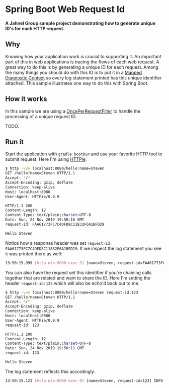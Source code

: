 # Spring Boot Web Request Id

**A Jahnel Group sample project demonstrating how to generate unique ID's for each HTTP request.**

## Why

Knowing how your application work is crucial to supporting it. An important part of this in web applications is tracing the flows of each web request. A great way to do this is by generating a unique ID for each request. Among the many things you should do with this ID is to put it in a [Mapped Diagnostic Context](https://www.baeldung.com/mdc-in-log4j-2-logback) so every log statement printed has this unique identifier attached. This sample illustrates one way to do this with Spring Boot. 

## How it works

In this sample we are using a [OncePerRequestFilter](https://docs.spring.io/spring-framework/docs/current/javadoc-api/org/springframework/web/filter/OncePerRequestFilter.html) to handle the processing of a unique request ID. 

TODO. 

## Run it

Start the application with `gradle bootRun` and use your favorite HTTP tool to submit request. Here I'm using [HTTPie](https://httpie.org/).

```bash
$ http -vvv localhost:8080/hello?name=Steven
GET /hello?name=Steven HTTP/1.1
Accept: */*
Accept-Encoding: gzip, deflate
Connection: keep-alive
Host: localhost:8080
User-Agent: HTTPie/0.9.9

HTTP/1.1 200 
Content-Length: 12
Content-Type: text/plain;charset=UTF-8
Date: Sun, 24 Nov 2019 19:50:16 GMT
request-id: FAA61773FC7C4DFD8C11832F6A1BFD29

Hello Steven
```

Notice how a response header was set `request-id: FAA61773FC7C4DFD8C11832F6A1BFD29`. If we inspect the log statement you see it was printed there as well:

```bash
13:50:15.999 [http-nio-8080-exec-9] [name=Steven, request-id=FAA61773FC7C4DFD8C11832F6A1BFD29] INFO  c.j.r.RequestContextApplication$$EnhancerBySpringCGLIB$$a132cd9a - Echoing back 'Hello Steven'
```

You can also have the request set this identifier if you're chaining calls together that are related and want to share the ID. Here I'm setting the header `request-id:123` which will also be echo'd back out to me. 

```bash
$ http -vvv localhost:8080/hello?name=Steven request-id:123
GET /hello?name=Steven HTTP/1.1
Accept: */*
Accept-Encoding: gzip, deflate
Connection: keep-alive
Host: localhost:8080
User-Agent: HTTPie/0.9.9
request-id: 123

HTTP/1.1 200 
Content-Length: 12
Content-Type: text/plain;charset=UTF-8
Date: Sun, 24 Nov 2019 19:50:11 GMT
request-id: 123

Hello Steven
```

The log statement reflects this accordingly:

```bash
13:50:15.123 [http-nio-8080-exec-9] [name=Steven, request-id=123] INFO  c.j.r.RequestContextApplication$$EnhancerBySpringCGLIB$$a132cd9a - Echoing back 'Hello Steven'
```


